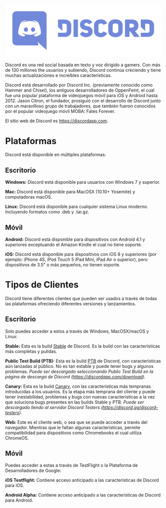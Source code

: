 <!-- TITLE: [ES] Discord -->

![Logo](/uploads/discord/logo.png "Logo")

Discord es una red social basada en texto y voz dirigido a gamers. Con más de 130 millones the usuarios y subiendo, Discord continúa creciendo y tiene muchas actualizaciones e increíbles características.

Discord está desarrollado por Discord Inc. (previamente conocido como Hammer and Chisel), los antiguos desarrolladores de OppenFeint, el cual fue una popular plataforma de videojuegos móvil para iOS y Android hasta 2012. Jason Citron, el fundador, prosiguió con el desarrollo de Discord junto con un maravilloso grupo de trabajadores, que también fueron conocidos por el popular videojuego móvil MOBA: Fates Forever.

El sitio web de Discord es https://discordapp.com.

# Plataformas
Discord está disponible en múltiples plataformas:

## Escritorio
**Windows:** Discord está disponible para usuarios con Windows 7 y superior.

**Mac:** Discord está disponible para MacOSX (10.10+ Yosemite) y computadoras macOS.

**Linux:** Discord está disponible para cualquier sistema Linux moderno. Incluyendo formatos como .deb y .tar.gz.

## Móvil
**Android:** Discord está disponible para dispositivos con Android 4.1 y superiores exceptuando el Amazon Kindle el cual no tiene soporte.

**iOS:** Discord está disponible para dispositivos con iOS 8 y superiores (por ejemplo: iPhone 4S, iPod Touch 5 iPad Mini, iPad Air o superior), pero dispositivos de 3.5" o más pequeños, no tienen soporte.

# Tipos de Clientes
Discord tiene diferentes clientes que pueden ser usados a través de todas las plataformas ofreciendo diferentes versiones y lanzamientos.

## Escritorio
Solo puedes acceder a estos a través de Windows, MacOSX/macOS y Linux:

**Stable:** Esta es la build [Stable](/es/discord-stable) de Discord. Es la build con las características más completas y pulidas. 

**Public Test Build (PTB):** Esta es la build [PTB](/es/ptb) de Discord, con características aún lanzadas al público. No es tan estable y puede tener bugs y algunos problemas.
*Puede ser descargado seleccionando Public Test Build en la página de descarga de Discord (https://discordapp.com/download).*

**Canary:** Esta es la build [Canary](/es/discord-canary), con las características más tempranas introducidas a los usuarios. Es la etapa más temprana del cliente y puede tener inestabilidad, problemas y bugs con nuevas características a la vez que soluciona bugs presentes en las builds Stable y PTB. 
*Puede ser descargado llendo al servidor Discord Testers (https://discord.gg/discord-testers).*

**Web:** Este es el cliente web, o sea que se puede acceder a través del navegador. Mientras que le faltan algunas características, permite compatibilidad para dispositivos como Chromebooks el cual utiliza ChromeOS.

## Móvil
Puedes acceder a estas a través de TestFlight o la Plataforma de Desarrolladores de Google:

**iOS Testflight:** Contiene acceso anticipado a las características de Discord para iOS.

**Android Alpha:**  Contiene acceso anticipado a las características de Discord para Android.